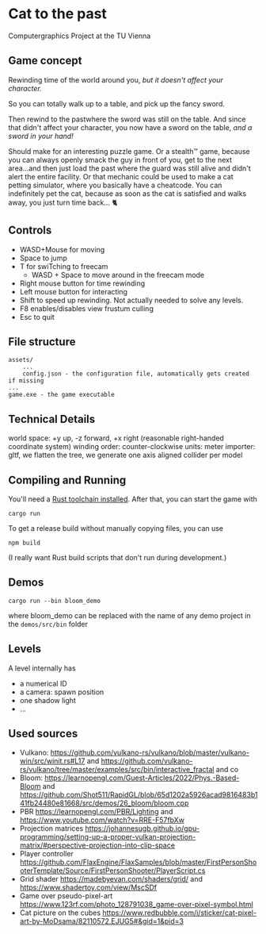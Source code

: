# Cat to the past

Computergraphics Project at the TU Vienna

## Game concept

Rewinding time of the world around you, _but it doesn't affect your character._

So you can totally walk up to a table, and pick up the fancy sword.

Then rewind to the pastwhere the sword was still on the table. And since that didn't affect your character, you now have a sword on the table, _and a sword in your hand!_

Should make for an interesting puzzle game. Or a stealth:tm: game, because you can always openly smack the guy in front of you, get to the next area...and then just load the past where the guard was still alive and didn't alert the entire facility. Or that mechanic could be used to make a cat petting simulator, where you basically have a cheatcode. You can indefinitely pet the cat, because as soon as the cat is satisfied and walks away, you just turn time back... :cat2:

## Controls

- WASD+Mouse for moving
- Space to jump
- T for swiTching to freecam
  - WASD + Space to move around in the freecam mode
- Right mouse button for time rewinding
- Left mouse button for interacting
- Shift to speed up rewinding. Not actually needed to solve any levels.
- F8 enables/disables view frustum culling
- Esc to quit

## File structure

```text
assets/
    ...
    config.json - the configuration file, automatically gets created if missing
...
game.exe - the game executable
```

## Technical Details

world space: +y up, -z forward, +x right (reasonable right-handed coordinate system)
winding order: counter-clockwise
units: meter
importer: gltf, we flatten the tree, we generate one axis aligned collider per model

## Compiling and Running

You'll need a [Rust toolchain installed](https://www.rust-lang.org/tools/install). After that, you can start the game with

```
cargo run
```

To get a release build without manually copying files, you can use

```
npm build
```

(I really want Rust build scripts that don't run during development.)

## Demos

```
cargo run --bin bloom_demo
```

where bloom_demo can be replaced with the name of any demo project in the `demos/src/bin` folder

## Levels

A level internally has

- a numerical ID
- a camera: spawn position
- one shadow light
- ...

## Used sources

- Vulkano: https://github.com/vulkano-rs/vulkano/blob/master/vulkano-win/src/winit.rs#L17 and https://github.com/vulkano-rs/vulkano/tree/master/examples/src/bin/interactive_fractal and co
- Bloom:  https://learnopengl.com/Guest-Articles/2022/Phys.-Based-Bloom and https://github.com/Shot511/RapidGL/blob/65d1202a5926acad9816483b141fb24480e81668/src/demos/26_bloom/bloom.cpp
- PBR https://learnopengl.com/PBR/Lighting and https://www.youtube.com/watch?v=RRE-F57fbXw
- Projection matrices  https://johannesugb.github.io/gpu-programming/setting-up-a-proper-vulkan-projection-matrix/#perspective-projection-into-clip-space
- Player controller https://github.com/FlaxEngine/FlaxSamples/blob/master/FirstPersonShooterTemplate/Source/FirstPersonShooter/PlayerScript.cs
- Grid shader https://madebyevan.com/shaders/grid/ and https://www.shadertoy.com/view/MscSDf
- Game over pseudo-pixel-art https://www.123rf.com/photo_128791038_game-over-pixel-symbol.html
- Cat picture on the cubes https://www.redbubble.com/i/sticker/cat-pixel-art-by-MoDsama/82110572.EJUG5#&gid=1&pid=3
